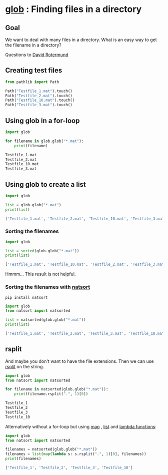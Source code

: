 # [glob](https://docs.python.org/3/library/glob.html) : Finding files in a directory

## Goal
We want to deal with many files in a directory. What is an easy way to get the filename in a directory?

Questions to [David Rotermund](mailto:davrot@uni-bremen.de)

## Creating test files

```python
from pathlib import Path

Path("Testfile_1.mat").touch()
Path("Testfile_2.mat").touch()
Path("Testfile_10.mat").touch()
Path("Testfile_3.mat").touch()
```

## Using glob in a for-loop

```python
import glob

for filename in glob.glob("*.mat"):
    print(filename)
```

```python console
Testfile_1.mat
Testfile_2.mat
Testfile_10.mat
Testfile_3.mat
```

## Using glob to create a list

```python
import glob

list = glob.glob("*.mat")
print(list)
```

```python console
['Testfile_1.mat', 'Testfile_2.mat', 'Testfile_10.mat', 'Testfile_3.mat']
```

### Sorting the filenames

```python
import glob

list = sorted(glob.glob("*.mat"))
print(list)
```

```python console
['Testfile_1.mat', 'Testfile_10.mat', 'Testfile_2.mat', 'Testfile_3.mat']
```
Hmmm... This result is not helpful.

### Sorting the filenames with [natsort](https://pypi.org/project/natsort/)

```shell
pip install natsort
```

```python
import glob
from natsort import natsorted

list = natsorted(glob.glob("*.mat"))
print(list)
```

```python console
['Testfile_1.mat', 'Testfile_2.mat', 'Testfile_3.mat', 'Testfile_10.mat']
```

## rsplit 

And maybe you don't want to have the file extensions. Then we can use [rsplit](https://docs.python.org/3/library/stdtypes.html#str.rsplit) on the string.

```python
import glob
from natsort import natsorted

for filename in natsorted(glob.glob("*.mat")):
    print(filename.rsplit(".", 1)[0])
```

```python console
Testfile_1
Testfile_2
Testfile_3
Testfile_10
```

Alternatively without a for-loop but using [map](https://docs.python.org/3/library/functions.html#map) ,  [list](https://docs.python.org/3/library/functions.html#func-list) and [lambda functions](https://docs.python.org/3/reference/expressions.html#lambda):

```python
import glob
from natsort import natsorted

filenames = natsorted(glob.glob("*.mat"))
filenames = list(map(lambda s: s.rsplit(".", 1)[0], filenames))
print(filenames)
```

```python console
['Testfile_1', 'Testfile_2', 'Testfile_3', 'Testfile_10']
```

